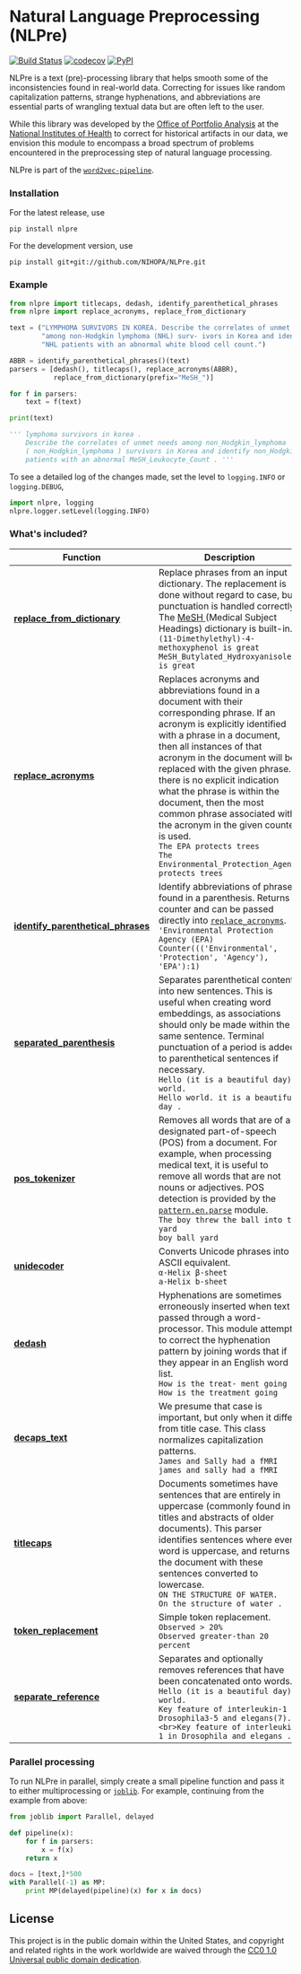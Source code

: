 # Natural Language Preprocessing (NLPre)

[![Build Status](https://travis-ci.org/NIHOPA/NLPre.svg?branch=master)](https://travis-ci.org/NIHOPA/NLPre)
[![codecov](https://codecov.io/gh/NIHOPA/NLPre/branch/master/graph/badge.svg)](https://codecov.io/gh/NIHOPA/NLPre)
[![PyPI](https://img.shields.io/pypi/v/nlpre.svg)](https://pypi.python.org/pypi/nlpre)


NLPre is a text (pre)-processing library that helps smooth some of the inconsistencies found in real-world data.
Correcting for issues like random capitalization patterns, strange hyphenations, and abbreviations are essential parts of wrangling textual data but are often left to the user.

While this library was developed by the [Office of Portfolio Analysis](https://dpcpsi.nih.gov/opa/aboutus) at the [National Institutes of Health](https://www.nih.gov/) to correct for historical artifacts in our data, we envision this module to encompass a broad spectrum of problems encountered in the preprocessing step of natural language processing.

NLPre is part of the [`word2vec-pipeline`](https://github.com/NIHOPA/word2vec_pipeline).

### Installation

For the latest release, use

    pip install nlpre

For the development version, use

    pip install git+git://github.com/NIHOPA/NLPre.git

### Example

```python
from nlpre import titlecaps, dedash, identify_parenthetical_phrases
from nlpre import replace_acronyms, replace_from_dictionary

text = ("LYMPHOMA SURVIVORS IN KOREA. Describe the correlates of unmet needs "
        "among non-Hodgkin lymphoma (NHL) surv- ivors in Korea and identify "
        "NHL patients with an abnormal white blood cell count.")

ABBR = identify_parenthetical_phrases()(text)
parsers = [dedash(), titlecaps(), replace_acronyms(ABBR),
           replace_from_dictionary(prefix="MeSH_")]

for f in parsers:
    text = f(text)

print(text)

''' lymphoma survivors in korea .
    Describe the correlates of unmet needs among non_Hodgkin_lymphoma
    ( non_Hodgkin_lymphoma ) survivors in Korea and identify non_Hodgkin_lymphoma
    patients with an abnormal MeSH_Leukocyte_Count . '''
```

To see a detailed log of the changes made, set the level to `logging.INFO` or `logging.DEBUG`,

```python
import nlpre, logging
nlpre.logger.setLevel(logging.INFO)
```

### What's included?

| Function | Description |
| --- | --- |
| [**replace_from_dictionary**](nlpre/replace_from_dictionary.py) | Replace phrases from an input dictionary. The replacement is done without regard to case, but punctuation is handled correctly. The [MeSH ](https://www.nlm.nih.gov/mesh/) (Medical Subject Headings) dictionary is built-in. <br> `(11-Dimethylethyl)-4-methoxyphenol is great` <br> `MeSH_Butylated_Hydroxyanisole is great` |
| [**replace_acronyms**](nlpre/replace_acronyms.py) | Replaces acronyms and abbreviations found in a document with their corresponding phrase. If an acronym is explicitly identified with a phrase in a document, then  all instances of that acronym in the document will be replaced with the given phrase. If there is no explicit indication what the phrase is within the document, then the most common phrase associated with the acronym in the given counter is used. <br> `The EPA protects trees` <br> `The Environmental_Protection_Agency protects trees`
| [**identify_parenthetical_phrases**](nlpre/identify_parenthetical_phrases.py) | Identify abbreviations of phrases found in a parenthesis. Returns a counter and can be passed directly into [`replace_acronyms`](nlpre/replace_acronyms). <br> `'Environmental Protection Agency (EPA)` <br> `Counter((('Environmental', 'Protection', 'Agency'), 'EPA'):1)` |
| [**separated_parenthesis**](nlpre/separated_parenthesis.py) | Separates parenthetical content into new sentences. This is useful when creating word embeddings, as associations should only be made within the same sentence. Terminal punctuation of a period is added to parenthetical sentences if necessary. <br> `Hello (it is a beautiful day) world.` <br>`Hello world. it is a beautiful day .` |
| [**pos_tokenizer**](nlpre/pos_tokenizer.py) | Removes all words that are of a designated part-of-speech (POS) from a document. For example, when processing medical text, it is useful to remove all words that are not nouns or adjectives. POS detection is provided by the [`pattern.en.parse`](http://www.clips.ua.ac.be/pages/pattern-en#parser) module. <br> `The boy threw the ball into the yard` <br> `boy ball yard` |
| [**unidecoder**](nlpre/unidecoder.py) | Converts Unicode phrases into ASCII equivalent. <br> `α-Helix β-sheet` <br> `a-Helix b-sheet` |
| [**dedash**](nlpre/dedash.py) | Hyphenations are sometimes erroneously inserted when text is passed through a word-processor. This module attempts to correct the hyphenation pattern by joining words that if they appear in an English word list. <br> `How is the treat- ment going` <br> `How is the treatment going` |
| [**decaps_text**](nlpre/decaps_text.py) | We presume that case is important, but only when it differs from title case. This class normalizes capitalization patterns. <br> `James and Sally had a fMRI` <br> `james and sally had a fMRI` |
| [**titlecaps**](nlpre/titlecaps.py) | Documents sometimes have sentences that are entirely in uppercase (commonly found in titles and abstracts of older documents). This parser identifies sentences where every word is uppercase, and returns the document with these sentences converted to lowercase. <br> `ON THE STRUCTURE OF WATER.` <br> `On the structure of water .` |
| [**token_replacement**](nlpre/token_replacement.py) | Simple token replacement. <br> `Observed > 20%` <br> `Observed greater-than 20 percent` |
| [**separate_reference**](nlpre/seperate_reference.py) | Separates and optionally removes references that have been concatenated onto words. <br> `Hello (it is a beautiful day) world.` <br>`Key feature of interleukin-1 in Drosophila3-5 and elegans(7).<br>Key feature of interleukin-1 in Drosophila and elegans .` |

### Parallel processing

To run NLPre in parallel, simply create a small pipeline function and pass it to either multiprocessing or [`joblib`](https://github.com/joblib/joblib). For example, continuing from the example from above:

```python
from joblib import Parallel, delayed

def pipeline(x):
    for f in parsers:
        x = f(x)
    return x

docs = [text,]*500
with Parallel(-1) as MP:
    print MP(delayed(pipeline)(x) for x in docs)
```

## License

This project is in the public domain within the United States, and
copyright and related rights in the work worldwide are waived through
the [CC0 1.0 Universal public domain dedication](https://creativecommons.org/publicdomain/zero/1.0/).
